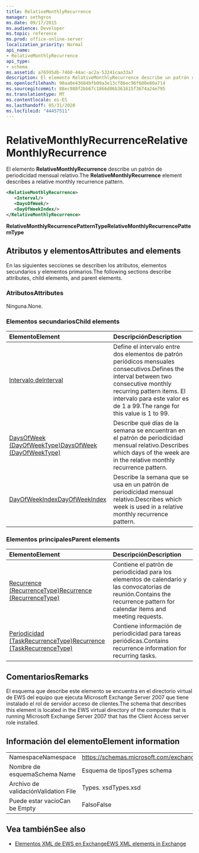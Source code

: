 ```yaml
---
title: RelativeMonthlyRecurrence
manager: sethgros
ms.date: 09/17/2015
ms.audience: Developer
ms.topic: reference
ms.prod: office-online-server
localization_priority: Normal
api_name:
- RelativeMonthlyRecurrence
api_type:
- schema
ms.assetid: a76595db-7460-44ac-ac2a-53241caa33a7
description: El elemento RelativeMonthlyRecurrence describe un patrón de periodicidad mensual relativo.
ms.openlocfilehash: 90aa0e43684bfb09a3e13cf86ec96f680e80a714
ms.sourcegitcommit: 88ec988f2bb67c1866d06b361615f3674a24e795
ms.translationtype: MT
ms.contentlocale: es-ES
ms.lasthandoff: 05/31/2020
ms.locfileid: "44457511"
---
```

# <a name="relativemonthlyrecurrence"></a><span data-ttu-id="689ee-103">RelativeMonthlyRecurrence</span><span class="sxs-lookup"><span data-stu-id="689ee-103">RelativeMonthlyRecurrence</span></span>

<span data-ttu-id="689ee-104">El elemento **RelativeMonthlyRecurrence** describe un patrón de periodicidad mensual relativo.</span><span class="sxs-lookup"><span data-stu-id="689ee-104">The **RelativeMonthlyRecurrence** element describes a relative monthly recurrence pattern.</span></span> 
  
```xml
<RelativeMonthlyRecurrence>
   <Interval/>
   <DaysOfWeek/>
   <DayOfWeekIndex/>
</RelativeMonthlyRecurrence>
```

 <span data-ttu-id="689ee-105">**RelativeMonthlyRecurrencePatternType**</span><span class="sxs-lookup"><span data-stu-id="689ee-105">**RelativeMonthlyRecurrencePatternType**</span></span>
## <a name="attributes-and-elements"></a><span data-ttu-id="689ee-106">Atributos y elementos</span><span class="sxs-lookup"><span data-stu-id="689ee-106">Attributes and elements</span></span>

<span data-ttu-id="689ee-107">En las siguientes secciones se describen los atributos, elementos secundarios y elementos primarios.</span><span class="sxs-lookup"><span data-stu-id="689ee-107">The following sections describe attributes, child elements, and parent elements.</span></span>
  
### <a name="attributes"></a><span data-ttu-id="689ee-108">Atributos</span><span class="sxs-lookup"><span data-stu-id="689ee-108">Attributes</span></span>

<span data-ttu-id="689ee-109">Ninguna.</span><span class="sxs-lookup"><span data-stu-id="689ee-109">None.</span></span>
  
### <a name="child-elements"></a><span data-ttu-id="689ee-110">Elementos secundarios</span><span class="sxs-lookup"><span data-stu-id="689ee-110">Child elements</span></span>

|<span data-ttu-id="689ee-111">**Elemento**</span><span class="sxs-lookup"><span data-stu-id="689ee-111">**Element**</span></span>|<span data-ttu-id="689ee-112">**Descripción**</span><span class="sxs-lookup"><span data-stu-id="689ee-112">**Description**</span></span>|
|:-----|:-----|
|[<span data-ttu-id="689ee-113">Intervalo de</span><span class="sxs-lookup"><span data-stu-id="689ee-113">Interval</span></span>](interval.md) <br/> |<span data-ttu-id="689ee-114">Define el intervalo entre dos elementos de patrón periódicos mensuales consecutivos.</span><span class="sxs-lookup"><span data-stu-id="689ee-114">Defines the interval between two consecutive monthly recurring pattern items.</span></span> <span data-ttu-id="689ee-115">El intervalo para este valor es de 1 a 99.</span><span class="sxs-lookup"><span data-stu-id="689ee-115">The range for this value is 1 to 99.</span></span>  <br/> |
|[<span data-ttu-id="689ee-116">DaysOfWeek (DayOfWeekType)</span><span class="sxs-lookup"><span data-stu-id="689ee-116">DaysOfWeek (DayOfWeekType)</span></span>](daysofweek-dayofweektype.md) <br/> |<span data-ttu-id="689ee-117">Describe qué días de la semana se encuentran en el patrón de periodicidad mensual relativo.</span><span class="sxs-lookup"><span data-stu-id="689ee-117">Describes which days of the week are in the relative monthly recurrence pattern.</span></span>  <br/> |
|[<span data-ttu-id="689ee-118">DayOfWeekIndex</span><span class="sxs-lookup"><span data-stu-id="689ee-118">DayOfWeekIndex</span></span>](dayofweekindex.md) <br/> |<span data-ttu-id="689ee-119">Describe la semana que se usa en un patrón de periodicidad mensual relativo.</span><span class="sxs-lookup"><span data-stu-id="689ee-119">Describes which week is used in a relative monthly recurrence pattern.</span></span>  <br/> |
   
### <a name="parent-elements"></a><span data-ttu-id="689ee-120">Elementos principales</span><span class="sxs-lookup"><span data-stu-id="689ee-120">Parent elements</span></span>

|<span data-ttu-id="689ee-121">**Elemento**</span><span class="sxs-lookup"><span data-stu-id="689ee-121">**Element**</span></span>|<span data-ttu-id="689ee-122">**Descripción**</span><span class="sxs-lookup"><span data-stu-id="689ee-122">**Description**</span></span>|
|:-----|:-----|
|[<span data-ttu-id="689ee-123">Recurrence (RecurrenceType)</span><span class="sxs-lookup"><span data-stu-id="689ee-123">Recurrence (RecurrenceType)</span></span>](recurrence-recurrencetype.md) <br/> |<span data-ttu-id="689ee-124">Contiene el patrón de periodicidad para los elementos de calendario y las convocatorias de reunión.</span><span class="sxs-lookup"><span data-stu-id="689ee-124">Contains the recurrence pattern for calendar items and meeting requests.</span></span>  <br/> |
|[<span data-ttu-id="689ee-125">Periodicidad (TaskRecurrenceType)</span><span class="sxs-lookup"><span data-stu-id="689ee-125">Recurrence (TaskRecurrenceType)</span></span>](recurrence-taskrecurrencetype.md) <br/> |<span data-ttu-id="689ee-126">Contiene información de periodicidad para tareas periódicas.</span><span class="sxs-lookup"><span data-stu-id="689ee-126">Contains recurrence information for recurring tasks.</span></span>  <br/> |
   
## <a name="remarks"></a><span data-ttu-id="689ee-127">Comentarios</span><span class="sxs-lookup"><span data-stu-id="689ee-127">Remarks</span></span>

<span data-ttu-id="689ee-128">El esquema que describe este elemento se encuentra en el directorio virtual de EWS del equipo que ejecuta Microsoft Exchange Server 2007 que tiene instalado el rol de servidor acceso de clientes.</span><span class="sxs-lookup"><span data-stu-id="689ee-128">The schema that describes this element is located in the EWS virtual directory of the computer that is running Microsoft Exchange Server 2007 that has the Client Access server role installed.</span></span>
  
## <a name="element-information"></a><span data-ttu-id="689ee-129">Información del elemento</span><span class="sxs-lookup"><span data-stu-id="689ee-129">Element information</span></span>

|||
|:-----|:-----|
|<span data-ttu-id="689ee-130">Namespace</span><span class="sxs-lookup"><span data-stu-id="689ee-130">Namespace</span></span>  <br/> |https://schemas.microsoft.com/exchange/services/2006/types  <br/> |
|<span data-ttu-id="689ee-131">Nombre de esquema</span><span class="sxs-lookup"><span data-stu-id="689ee-131">Schema Name</span></span>  <br/> |<span data-ttu-id="689ee-132">Esquema de tipos</span><span class="sxs-lookup"><span data-stu-id="689ee-132">Types schema</span></span>  <br/> |
|<span data-ttu-id="689ee-133">Archivo de validación</span><span class="sxs-lookup"><span data-stu-id="689ee-133">Validation File</span></span>  <br/> |<span data-ttu-id="689ee-134">Types. xsd</span><span class="sxs-lookup"><span data-stu-id="689ee-134">Types.xsd</span></span>  <br/> |
|<span data-ttu-id="689ee-135">Puede estar vacío</span><span class="sxs-lookup"><span data-stu-id="689ee-135">Can be Empty</span></span>  <br/> |<span data-ttu-id="689ee-136">Falso</span><span class="sxs-lookup"><span data-stu-id="689ee-136">False</span></span>  <br/> |
   
## <a name="see-also"></a><span data-ttu-id="689ee-137">Vea también</span><span class="sxs-lookup"><span data-stu-id="689ee-137">See also</span></span>



- [<span data-ttu-id="689ee-138">Elementos XML de EWS en Exchange</span><span class="sxs-lookup"><span data-stu-id="689ee-138">EWS XML elements in Exchange</span></span>](ews-xml-elements-in-exchange.md)

